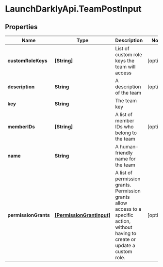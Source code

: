 # LaunchDarklyApi.TeamPostInput

## Properties

Name | Type | Description | Notes
------------ | ------------- | ------------- | -------------
**customRoleKeys** | **[String]** | List of custom role keys the team will access | [optional] 
**description** | **String** | A description of the team | [optional] 
**key** | **String** | The team key | 
**memberIDs** | **[String]** | A list of member IDs who belong to the team | [optional] 
**name** | **String** | A human-friendly name for the team | 
**permissionGrants** | [**[PermissionGrantInput]**](PermissionGrantInput.md) | A list of permission grants. Permission grants allow access to a specific action, without having to create or update a custom role. | [optional] 


